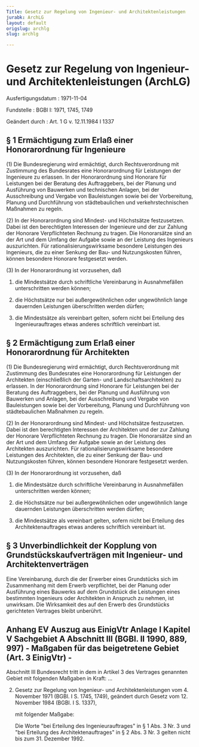 ```yaml
---
Title: Gesetz zur Regelung von Ingenieur- und Architektenleistungen
jurabk: ArchLG
layout: default
origslug: archlg
slug: archlg

---
```


# Gesetz zur Regelung von Ingenieur- und Architektenleistungen (ArchLG)

Ausfertigungsdatum
:   1971-11-04

Fundstelle
:   BGBl I: 1971, 1745, 1749

Geändert durch
:   Art. 1 G v. 12.11.1984 I 1337


## § 1 Ermächtigung zum Erlaß einer Honorarordnung für Ingenieure

(1) Die Bundesregierung wird ermächtigt, durch Rechtsverordnung mit
Zustimmung des Bundesrates eine Honorarordnung für Leistungen der
Ingenieure zu erlassen. In der Honorarordnung sind Honorare für
Leistungen bei der Beratung des Auftraggebers, bei der Planung und
Ausführung von Bauwerken und technischen Anlagen, bei der
Ausschreibung und Vergabe von Bauleistungen sowie bei der
Vorbereitung, Planung und Durchführung von städtebaulichen und
verkehrstechnischen Maßnahmen zu regeln.

(2) In der Honorarordnung sind Mindest- und Höchstsätze festzusetzen.
Dabei ist den berechtigten Interessen der Ingenieure und der zur
Zahlung der Honorare Verpflichteten Rechnung zu tragen. Die
Honorarsätze sind an der Art und dem Umfang der Aufgabe sowie an der
Leistung des Ingenieurs auszurichten. Für rationalisierungswirksame
besondere Leistungen des Ingenieurs, die zu einer Senkung der Bau- und
Nutzungskosten führen, können besondere Honorare festgesetzt werden.

(3) In der Honorarordnung ist vorzusehen, daß

1.  die Mindestsätze durch schriftliche Vereinbarung in Ausnahmefällen
    unterschritten werden können;


2.  die Höchstsätze nur bei außergewöhnlichen oder ungewöhnlich lange
    dauernden Leistungen überschritten werden dürfen;


3.  die Mindestsätze als vereinbart gelten, sofern nicht bei Erteilung des
    Ingenieurauftrages etwas anderes schriftlich vereinbart ist.





## § 2 Ermächtigung zum Erlaß einer Honorarordnung für Architekten

(1) Die Bundesregierung wird ermächtigt, durch Rechtsverordnung mit
Zustimmung des Bundesrates eine Honorarordnung für Leistungen der
Architekten (einschließlich der Garten- und Landschaftsarchitekten) zu
erlassen. In der Honorarordnung sind Honorare für Leistungen bei der
Beratung des Auftraggebers, bei der Planung und Ausführung von
Bauwerken und Anlagen, bei der Ausschreibung und Vergabe von
Bauleistungen sowie bei der Vorbereitung, Planung und Durchführung von
städtebaulichen Maßnahmen zu regeln.

(2) In der Honorarordnung sind Mindest- und Höchstsätze festzusetzen.
Dabei ist den berechtigten Interessen der Architekten und der zur
Zahlung der Honorare Verpflichteten Rechnung zu tragen. Die
Honorarsätze sind an der Art und dem Umfang der Aufgabe sowie an der
Leistung des Architekten auszurichten. Für rationalisierungswirksame
besondere Leistungen des Architekten, die zu einer Senkung der Bau-
und Nutzungskosten führen, können besondere Honorare festgesetzt
werden.

(3) In der Honorarordnung ist vorzusehen, daß

1.  die Mindestsätze durch schriftliche Vereinbarung in Ausnahmefällen
    unterschritten werden können;


2.  die Höchstsätze nur bei außergewöhnlichen oder ungewöhnlich lange
    dauernden Leistungen überschritten werden dürfen;


3.  die Mindestsätze als vereinbart gelten, sofern nicht bei Erteilung des
    Architektenauftrages etwas anderes schriftlich vereinbart ist.





## § 3 Unverbindlichkeit der Kopplung von Grundstückskaufverträgen mit Ingenieur- und Architektenverträgen

Eine Vereinbarung, durch die der Erwerber eines Grundstücks sich im
Zusammenhang mit dem Erwerb verpflichtet, bei der Planung oder
Ausführung eines Bauwerks auf dem Grundstück die Leistungen eines
bestimmten Ingenieurs oder Architekten in Anspruch zu nehmen, ist
unwirksam. Die Wirksamkeit des auf den Erwerb des Grundstücks
gerichteten Vertrages bleibt unberührt.


## Anhang EV Auszug aus EinigVtr Anlage I Kapitel V Sachgebiet A Abschnitt III (BGBl. II 1990, 889, 997) - Maßgaben für das beigetretene Gebiet (Art. 3 EinigVtr) -

Abschnitt III
Bundesrecht tritt in dem in Artikel 3 des Vertrages genannten Gebiet
mit folgenden Maßgaben in Kraft:
...

2.  Gesetz zur Regelung von Ingenieur- und Architektenleistungen vom 4.
    November 1971 (BGBl. I S. 1745, 1749), geändert durch Gesetz vom 12.
    November 1984 (BGBl. I S. 1337),

    mit folgender Maßgabe:

    Die Worte "bei Erteilung des Ingenieurauftrages" in § 1 Abs. 3 Nr. 3
    und "bei Erteilung des Architektenauftrages" in § 2 Abs. 3 Nr. 3
    gelten nicht bis zum 31. Dezember 1992.




